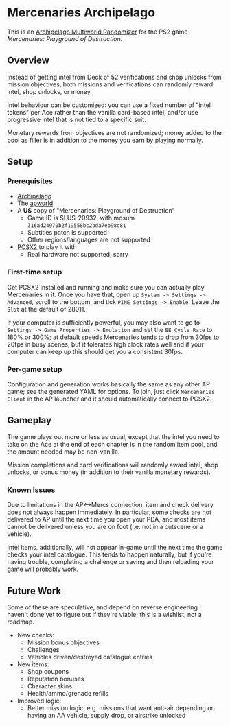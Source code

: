 # Mercenaries Archipelago

This is an [Archipelago Multiworld Randomizer](https://archipelago.gg) for the
PS2 game *Mercenaries: Playground of Destruction*.

## Overview

Instead of getting intel from Deck of 52 verifications and shop unlocks from
mission objectives, both missions and verifications can randomly reward intel,
shop unlocks, or money.

Intel behaviour can be customized: you can use a fixed number of "intel tokens"
per Ace rather than the vanilla card-based intel, and/or use progressive intel
that is not tied to a specific suit.

Monetary rewards from objectives are not randomized; money added to the pool as
filler is in addition to the money you earn by playing normally.

## Setup

### Prerequisites

- [Archipelago](https://archipelago.gg)
- The [apworld](./release/mercenaries.apworld)
- A **US** copy of "Mercenaries: Playground of Destruction"
  - Game ID is SLUS-20932, with mdsum `316ad24970b2f19558bc2bda7eb98d81`
  - Subtitles patch is supported
  - Other regions/languages are not supported
- [PCSX2](https://pcsx2.net/) to play it with
  - Real hardware not supported, sorry

### First-time setup

Get PCSX2 installed and running and make sure you can actually play Mercenaries
in it. Once you have that, open up `System -> Settings -> Advanced`, scroll to
the bottom, and tick `PINE Settings -> Enable`. Leave the `Slot` at the default
of 28011.

If your computer is sufficiently powerful, you may also want to go to
`Settings -> Game Properties -> Emulation` and set the `EE Cycle Rate` to 180%
or 300%; at default speeds Mercenaries tends to drop from 30fps to 20fps in
busy scenes, but it tolerates high clock rates well and if your computer can
keep up this should get you a consistent 30fps.

### Per-game setup

Configuration and generation works basically the same as any other AP game; see
the generated YAML for options. To join, just click `Mercenaries Client` in the
AP launcher and it should automatically connect to PCSX2.

## Gameplay

The game plays out more or less as usual, except that the intel
you need to take on the Ace at the end of each chapter is in the random item
pool, and the amount needed may be non-vanilla.

Mission completions and card verifications will randomly award intel, shop
unlocks, or bonus money (in addition to their vanilla monetary rewards).

### Known Issues

Due to limitations in the AP<->Mercs connection, item and check delivery does
not always happen immediately. In particular, some checks are not delivered to
AP until the next time you open your PDA, and most items cannot be delivered
unless you are on foot (i.e. not in a cutscene or a vehicle).

Intel items, additionally, will not appear in-game until the next time the game
checks your intel catalogue. This tends to happen naturally, but if you're
having trouble, completing a challenge or saving and then reloading your game
will probably work.


## Future Work

Some of these are speculative, and depend on reverse engineering I haven't done
yet to figure out if they're viable; this is a wishlist, not a roadmap.

- New checks:
  - Mission bonus objectives
  - Challenges
  - Vehicles driven/destroyed catalogue entries
- New items:
  - Shop coupons
  - Reputation bonuses
  - Character skins
  - Health/ammo/grenade refills
- Improved logic:
  - Better mission logic, e.g. missions that want anti-air depending on having
    an AA vehicle, supply drop, or airstrike unlocked
